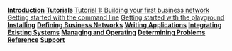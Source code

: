 **[Introduction](../introduction/introduction.html)**
**[Tutorials](../tutorials/tutorialindex.html)**
[Tutorial 1: Building your first business network](../tutorials/defining-a-business-network.html)
[Getting started with the command line](../tutorials/getting-started-cmd-line.html)
[Getting started with the playground](../tutorials/getting-started-playground.html)
**[Installing](../installing/installingindex.html)**
**[Defining Business Networks](../business-network/businessnetwork.html)**
**[Writing Applications](../applications/genapp.html)**
**[Integrating Existing Systems](../integrating/integrating-index.html)**
**[Managing and Operating](../managing/participant-add.html)**
**[Determining Problems](../problems/diagnostics.html)**
**[Reference](../reference/MeetTheModules.html)**
**[Support](../support/index.html)**
